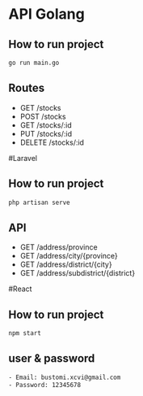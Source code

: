 <!-- api-golang -->
# API Golang
<!-- how to run project -->

## How to run project
```bash
go run main.go
```

<!-- routes -->
## Routes
- GET /stocks
- POST /stocks
- GET /stocks/:id
- PUT /stocks/:id
- DELETE /stocks/:id



#Laravel 
<!-- how to run project -->

## How to run project
```bash
php artisan serve
```

## API
- GET /address/province
- GET /address/city/{province}
- GET /address/district/{city}
- GET /address/subdistrict/{district}


#React
<!-- how to run project -->

## How to run project
```bash
npm start
```


## user & password
```bash
- Email: bustomi.xcvi@gmail.com
- Password: 12345678
```
